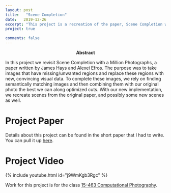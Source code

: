 ```yaml
---
layout: post
title:   "Scene Completion"
date:   2019-12-26
excerpt: "This project is a recreation of the paper, Scene Completion with a Million Photographs. A project for 15-463 Computational Photography"
project: true

comments: false
---
```


<center><b>Abstract</b></center>

In this project we revisit Scene Completion with a Million Photographs, a paper written by James Hays and Alexei Efros. The purpose was to take images that have missing/unwanted regions and replace these regions with new, convincing visual data. To complete these images, we rely on finding semantically matching images and then combining them with our original photo the best we can along optimized cuts. With our new implementation, we recreate scenes from the original paper, and possibly some new scenes as well.

# Project Paper

Details about this project can be found in the short paper that I had to write. You can pull it up [here](/assets/img/scenecompletion/scenecompletion.pdf).

# Project Video
{% include youtube.html id="j9WmKgb3Rgc" %}

Work for this project is for the class [15-463 Computational Photography](http://graphics.cs.cmu.edu/courses/15-463/).
